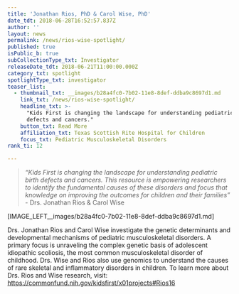 ```yaml
---
title: 'Jonathan Rios, PhD & Carol Wise, PhD'
date_tdt: 2018-06-28T16:52:57.837Z
author: ''
layout: news
permalink: /news/rios-wise-spotlight/
published: true
isPublic_b: true
subCollectionType_txt: Investigator
releaseDate_tdt: 2018-06-21T11:00:00.000Z
category_txt: spotlight
spotlightType_txt: investigator
teaser_list:
  - thumbnail_txt: __images/b28a4fc0-7b02-11e8-8def-ddba9c8697d1.md
    link_txt: /news/rios-wise-spotlight/
    headline_txt: >-
      "Kids First is changing the landscape for understanding pediatric birth
      defects and cancers."
    button_txt: Read More
    affiliation_txt: Texas Scottish Rite Hospital for Children
    focus_txt: Pediatric Musculoskeletal Disorders
rank_ti: 12

---
```





<blockquote>
    <p><em>“Kids First is changing the landscape for understanding pediatric birth defects and cancers. This resource is empowering researchers to identify the fundamental causes of these disorders and focus that knowledge on improving the outcomes for children and their families”</em> - Drs. Jonathan Rios & Carol Wise </p>
</blockquote>

[IMAGE_LEFT__images/b28a4fc0-7b02-11e8-8def-ddba9c8697d1.md]

Drs. Jonathan Rios and Carol Wise investigate the genetic determinants and developmental mechanisms of pediatric musculoskeletal disorders. A primary focus is unraveling the complex genetic basis of adolescent idiopathic scoliosis, the most common musculoskeletal disorder of childhood. Drs. Wise and Rios also use genomics to understand the causes of rare skeletal and inflammatory disorders in children.  To learn more about Drs. Rios and Wise research, visit: <a href="https://commonfund.nih.gov/kidsfirst/x01projects#Rios16">https://commonfund.nih.gov/kidsfirst/x01projects#Rios16</a>



